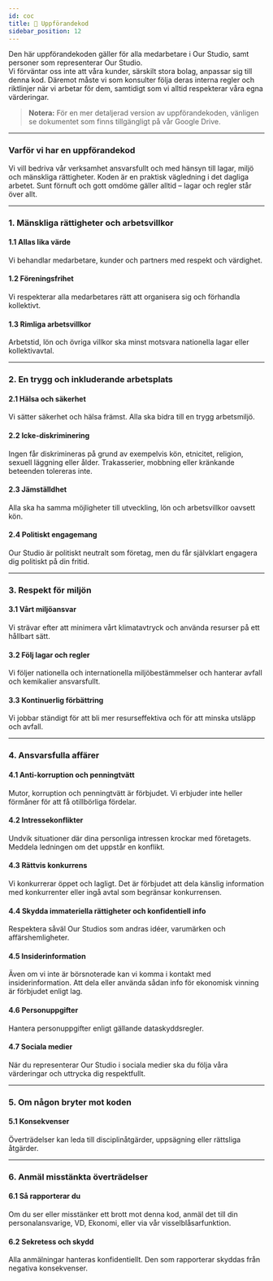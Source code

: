 ```yaml
---
id: coc
title: 📖 Uppförandekod
sidebar_position: 12
---
```


Den här uppförandekoden gäller för alla medarbetare i Our Studio, samt personer som representerar Our Studio.  
Vi förväntar oss inte att våra kunder, särskilt stora bolag, anpassar sig till denna kod. Däremot måste vi som konsulter följa deras interna regler och riktlinjer när vi arbetar för dem, samtidigt som vi alltid respekterar våra egna värderingar.

> **Notera:** För en mer detaljerad version av uppförandekoden, vänligen se dokumentet som finns tillgängligt på vår Google Drive.

---

### Varför vi har en uppförandekod

Vi vill bedriva vår verksamhet ansvarsfullt och med hänsyn till lagar, miljö och mänskliga rättigheter. Koden är en praktisk vägledning i det dagliga arbetet. Sunt förnuft och gott omdöme gäller alltid – lagar och regler står över allt.

---

### 1. Mänskliga rättigheter och arbetsvillkor

#### 1.1 Allas lika värde
Vi behandlar medarbetare, kunder och partners med respekt och värdighet.

#### 1.2 Föreningsfrihet
Vi respekterar alla medarbetares rätt att organisera sig och förhandla kollektivt.

#### 1.3 Rimliga arbetsvillkor
Arbetstid, lön och övriga villkor ska minst motsvara nationella lagar eller kollektivavtal.

---

### 2. En trygg och inkluderande arbetsplats

#### 2.1 Hälsa och säkerhet
Vi sätter säkerhet och hälsa främst. Alla ska bidra till en trygg arbetsmiljö.

#### 2.2 Icke-diskriminering
Ingen får diskrimineras på grund av exempelvis kön, etnicitet, religion, sexuell läggning eller ålder. Trakasserier, mobbning eller kränkande beteenden tolereras inte.

#### 2.3 Jämställdhet
Alla ska ha samma möjligheter till utveckling, lön och arbetsvillkor oavsett kön.

#### 2.4 Politiskt engagemang
Our Studio är politiskt neutralt som företag, men du får självklart engagera dig politiskt på din fritid.

---

### 3. Respekt för miljön

#### 3.1 Vårt miljöansvar
Vi strävar efter att minimera vårt klimatavtryck och använda resurser på ett hållbart sätt.

#### 3.2 Följ lagar och regler
Vi följer nationella och internationella miljöbestämmelser och hanterar avfall och kemikalier ansvarsfullt.

#### 3.3 Kontinuerlig förbättring
Vi jobbar ständigt för att bli mer resurseffektiva och för att minska utsläpp och avfall.

---

### 4. Ansvarsfulla affärer

#### 4.1 Anti-korruption och penningtvätt
Mutor, korruption och penningtvätt är förbjudet. Vi erbjuder inte heller förmåner för att få otillbörliga fördelar.

#### 4.2 Intressekonflikter
Undvik situationer där dina personliga intressen krockar med företagets. Meddela ledningen om det uppstår en konflikt.

#### 4.3 Rättvis konkurrens
Vi konkurrerar öppet och lagligt. Det är förbjudet att dela känslig information med konkurrenter eller ingå avtal som begränsar konkurrensen.

#### 4.4 Skydda immateriella rättigheter och konfidentiell info
Respektera såväl Our Studios som andras idéer, varumärken och affärshemligheter.

#### 4.5 Insiderinformation
Även om vi inte är börsnoterade kan vi komma i kontakt med insiderinformation. Att dela eller använda sådan info för ekonomisk vinning är förbjudet enligt lag.

#### 4.6 Personuppgifter
Hantera personuppgifter enligt gällande dataskyddsregler.

#### 4.7 Sociala medier
När du representerar Our Studio i sociala medier ska du följa våra värderingar och uttrycka dig respektfullt.

---

### 5. Om någon bryter mot koden

#### 5.1 Konsekvenser
Överträdelser kan leda till disciplinåtgärder, uppsägning eller rättsliga åtgärder.

---

### 6. Anmäl misstänkta överträdelser

#### 6.1 Så rapporterar du
Om du ser eller misstänker ett brott mot denna kod, anmäl det till din personalansvarige, VD, Ekonomi, eller via vår visselblåsarfunktion.

#### 6.2 Sekretess och skydd
Alla anmälningar hanteras konfidentiellt. Den som rapporterar skyddas från negativa konsekvenser.